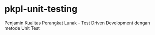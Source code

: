 # pkpl-unit-testing
 Penjamin Kualitas Perangkat Lunak - Test Driven Development dengan metode Unit Test
